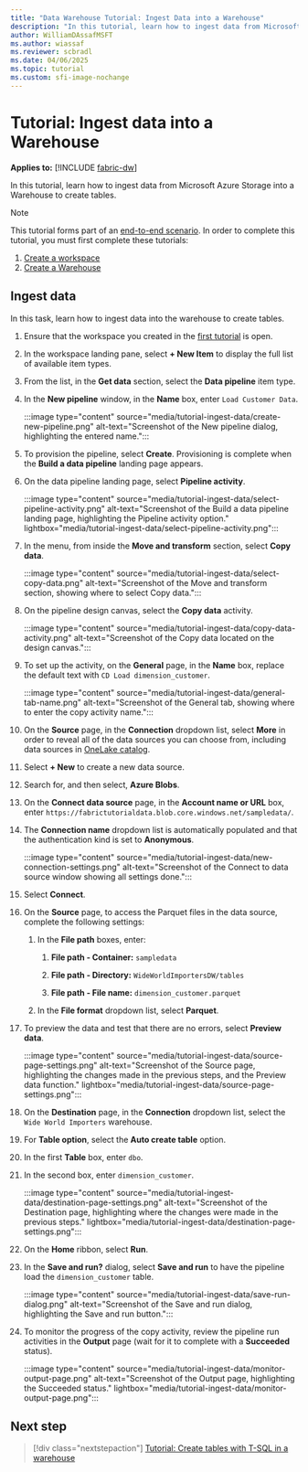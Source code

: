 ```yaml
---
title: "Data Warehouse Tutorial: Ingest Data into a Warehouse"
description: "In this tutorial, learn how to ingest data from Microsoft Azure Storage into a Warehouse to create tables."
author: WilliamDAssafMSFT
ms.author: wiassaf
ms.reviewer: scbradl
ms.date: 04/06/2025
ms.topic: tutorial
ms.custom: sfi-image-nochange
---
```


# Tutorial: Ingest data into a Warehouse

**Applies to:** [!INCLUDE [fabric-dw](includes/applies-to-version/fabric-dw.md)]

In this tutorial, learn how to ingest data from Microsoft Azure Storage into a Warehouse to create tables.

> [!NOTE]
> This tutorial forms part of an [end-to-end scenario](tutorial-introduction.md#data-warehouse-end-to-end-scenario). In order to complete this tutorial, you must first complete these tutorials:
>
> 1. [Create a workspace](tutorial-create-workspace.md)
> 1. [Create a Warehouse](tutorial-create-warehouse.md)

## Ingest data

In this task, learn how to ingest data into the warehouse to create tables.

1. Ensure that the workspace you created in the [first tutorial](tutorial-create-workspace.md) is open.

1. In the workspace landing pane, select **+ New Item** to display the full list of available item types.

1. From the list, in the **Get data** section, select the **Data pipeline** item type.

1. In the **New pipeline** window, in the **Name** box, enter `Load Customer Data`.

   :::image type="content" source="media/tutorial-ingest-data/create-new-pipeline.png" alt-text="Screenshot of the New pipeline dialog, highlighting the entered name.":::

1. To provision the pipeline, select **Create**. Provisioning is complete when the **Build a data pipeline** landing page appears.

1. On the data pipeline landing page, select **Pipeline activity**.

   :::image type="content" source="media/tutorial-ingest-data/select-pipeline-activity.png" alt-text="Screenshot of the Build a data pipeline landing page, highlighting the Pipeline activity option." lightbox="media/tutorial-ingest-data/select-pipeline-activity.png":::

1. In the menu, from inside the **Move and transform** section, select **Copy data**.

   :::image type="content" source="media/tutorial-ingest-data/select-copy-data.png" alt-text="Screenshot of the Move and transform section, showing where to select Copy data.":::

1. On the pipeline design canvas, select the **Copy data** activity.

   :::image type="content" source="media/tutorial-ingest-data/copy-data-activity.png" alt-text="Screenshot of the Copy data located on the design canvas.":::

1. To set up the activity, on the **General** page, in the **Name** box, replace the default text with `CD Load dimension_customer`.

   :::image type="content" source="media/tutorial-ingest-data/general-tab-name.png" alt-text="Screenshot of the General tab, showing where to enter the copy activity name.":::

1. On the **Source** page, in the **Connection** dropdown list, select **More** in order to reveal all of the data sources you can choose from, including data sources in [OneLake catalog](../governance/onelake-catalog.md).

1. Select **+ New** to create a new data source.

1. Search for, and then select, **Azure Blobs**.

1. On the **Connect data source** page, in the **Account name or URL** box, enter `https://fabrictutorialdata.blob.core.windows.net/sampledata/`.

1. The **Connection name** dropdown list is automatically populated and that the authentication kind is set to **Anonymous**.

   :::image type="content" source="media/tutorial-ingest-data/new-connection-settings.png" alt-text="Screenshot of the Connect to data source window showing all settings done.":::

1. Select **Connect**.

1. On the **Source** page, to access the Parquet files in the data source, complete the following settings:

   1. In the **File path** boxes, enter:

       1. **File path - Container:** `sampledata`

       1. **File path - Directory:** `WideWorldImportersDW/tables`

       1. **File path - File name:** `dimension_customer.parquet`

   1. In the **File format** dropdown list, select **Parquet**.

1. To preview the data and test that there are no errors, select **Preview data**.

   :::image type="content" source="media/tutorial-ingest-data/source-page-settings.png" alt-text="Screenshot of the Source page, highlighting the changes made in the previous steps, and the Preview data function." lightbox="media/tutorial-ingest-data/source-page-settings.png":::

1. On the **Destination** page, in the **Connection** dropdown list, select the `Wide World Importers` warehouse.

1. For **Table option**, select the **Auto create table** option.

1. In the first **Table** box, enter `dbo`.

1. In the second box, enter `dimension_customer`.

   :::image type="content" source="media/tutorial-ingest-data/destination-page-settings.png" alt-text="Screenshot of the Destination page, highlighting where the changes were made in the previous steps." lightbox="media/tutorial-ingest-data/destination-page-settings.png":::

1. On the **Home** ribbon, select **Run**.

1. In the **Save and run?** dialog, select **Save and run** to have the pipeline load the `dimension_customer` table.

   :::image type="content" source="media/tutorial-ingest-data/save-run-dialog.png" alt-text="Screenshot of the Save and run dialog, highlighting the Save and run button.":::

1. To monitor the progress of the copy activity, review the pipeline run activities in the **Output** page (wait for it to complete with a **Succeeded** status).

   :::image type="content" source="media/tutorial-ingest-data/monitor-output-page.png" alt-text="Screenshot of the Output page, highlighting the Succeeded status." lightbox="media/tutorial-ingest-data/monitor-output-page.png":::

## Next step

> [!div class="nextstepaction"]
> [Tutorial: Create tables with T-SQL in a warehouse](tutorial-create-tables.md)
